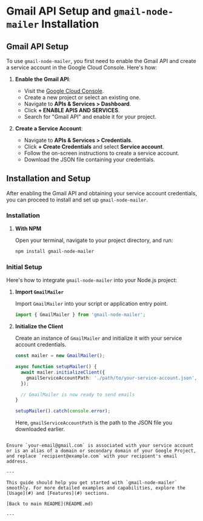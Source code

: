 
# Gmail API Setup and `gmail-node-mailer` Installation

## Gmail API Setup

To use `gmail-node-mailer`, you first need to enable the Gmail API and create a service account in the Google Cloud Console. Here's how:

1. **Enable the Gmail API**:
   - Visit the [Google Cloud Console](https://console.cloud.google.com/).
   - Create a new project or select an existing one.
   - Navigate to **APIs & Services > Dashboard**.
   - Click **+ ENABLE APIS AND SERVICES**.
   - Search for "Gmail API" and enable it for your project.

2. **Create a Service Account**:
   - Navigate to **APIs & Services > Credentials**.
   - Click **+ Create Credentials** and select **Service account**.
   - Follow the on-screen instructions to create a service account.
   - Download the JSON file containing your credentials.

## Installation and Setup

After enabling the Gmail API and obtaining your service account credentials, you can proceed to install and set up `gmail-node-mailer`.

### Installation

1. **With NPM**

   Open your terminal, navigate to your project directory, and run:

   ```bash
   npm install gmail-node-mailer
   ```

### Initial Setup

Here's how to integrate `gmail-node-mailer` into your Node.js project:

1. **Import `GmailMailer`**

   Import `GmailMailer` into your script or application entry point.

   ```typescript
   import { GmailMailer } from 'gmail-node-mailer';
   ```

2. **Initialize the Client**

   Create an instance of `GmailMailer` and initialize it with your service account credentials.

   ```typescript
   const mailer = new GmailMailer();

   async function setupMailer() {
     await mailer.initializeClient({
       gmailServiceAccountPath: './path/to/your-service-account.json',
     });

     // GmailMailer is now ready to send emails
   }

   setupMailer().catch(console.error);
   ```

   Here, `gmailServiceAccountPath` is the path to the JSON file you downloaded earlier.

```

Ensure `your-email@gmail.com` is associated with your service account or is an alias of a domain or secondary domain of your Google Project, and replace `recipient@example.com` with your recipient's email address.

---

This guide should help you get started with `gmail-node-mailer` smoothly. For more detailed examples and capabilities, explore the [Usage](#) and [Features](#) sections.

[Back to main README](README.md)

---
